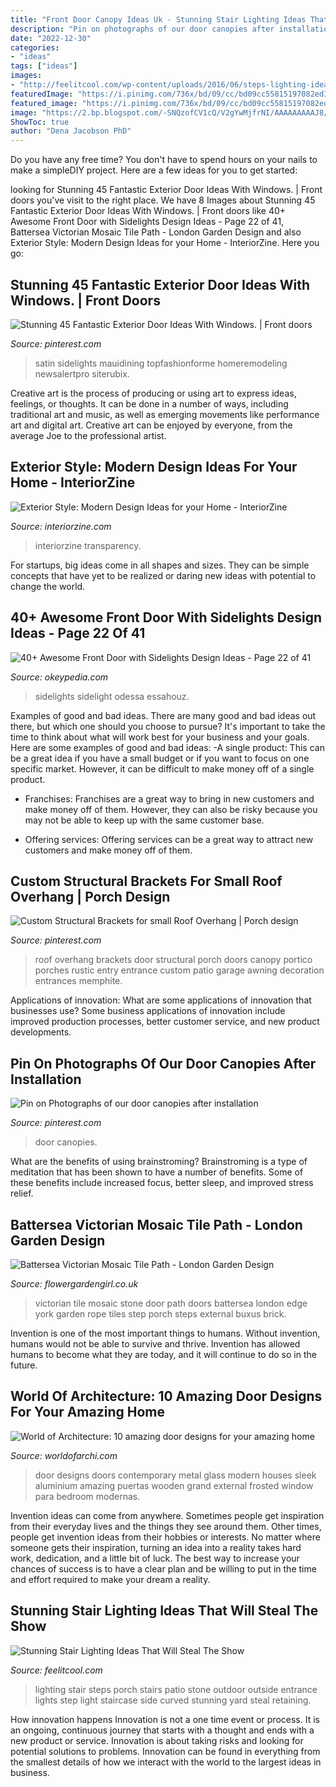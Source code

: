 ```yaml
---
title: "Front Door Canopy Ideas Uk - Stunning Stair Lighting Ideas That Will Steal The Show"
description: "Pin on photographs of our door canopies after installation"
date: "2022-12-30"
categories:
- "ideas"
tags: ["ideas"]
images:
- "http://feelitcool.com/wp-content/uploads/2016/06/steps-lighting-ideas13.jpg"
featuredImage: "https://i.pinimg.com/736x/bd/09/cc/bd09cc55815197082ed3ca9d8b01db2b.jpg"
featured_image: "https://i.pinimg.com/736x/bd/09/cc/bd09cc55815197082ed3ca9d8b01db2b.jpg"
image: "https://2.bp.blogspot.com/-SNQzofCV1cQ/V2gYwMjfrNI/AAAAAAAAAJ8/gFDwksHjDIMYnmhn7u5055lNkTHV0dztACKgB/s1600/464934567.jpg"
ShowToc: true
author: "Dena Jacobson PhD"
---
```



Do you have any free time? You don't have to spend hours on your nails to make a simpleDIY project. Here are a few ideas for you to get started: 

	

		
looking for Stunning 45 Fantastic Exterior Door Ideas With Windows. | Front doors you've visit to the right place. We have 8 Images about Stunning 45 Fantastic Exterior Door Ideas With Windows. | Front doors like 40+ Awesome Front Door with Sidelights Design Ideas - Page 22 of 41, Battersea Victorian Mosaic Tile Path - London Garden Design and also Exterior Style: Modern Design Ideas for your Home - InteriorZine. Here you go:
		
    
## Stunning 45 Fantastic Exterior Door Ideas With Windows. | Front Doors

<img loading=lazy src="https://i.pinimg.com/736x/27/5e/94/275e94df4c47af8028e176ef9bf24509.jpg" onerror="this.onerror=null;this.src='https://tse3.mm.bing.net/th?id=OIP.unQ008eKYkAgVuYJ7GDrsgHaJ4&amp;pid=15.1';" alt="Stunning 45 Fantastic Exterior Door Ideas With Windows. | Front doors">

_Source: pinterest.com_

>satin sidelights mauidining topfashionforme homeremodeling newsalertpro siterubix. 

	

Creative art is the process of producing or using art to express ideas, feelings, or thoughts. It can be done in a number of ways, including traditional art and music, as well as emerging movements like performance art and digital art. Creative art can be enjoyed by everyone, from the average Joe to the professional artist.

    
## Exterior Style: Modern Design Ideas For Your Home - InteriorZine

<img loading=lazy src="https://www.interiorzine.com/wp-content/uploads/2013/01/modern-design-ideas-home2.jpg" onerror="this.onerror=null;this.src='https://tse3.mm.bing.net/th?id=OIP.PS3-BacaWPJZ1GRYNfdkxQHaJG&amp;pid=15.1';" alt="Exterior Style: Modern Design Ideas for your Home - InteriorZine">

_Source: interiorzine.com_

>interiorzine transparency. 

	

For startups, big ideas come in all shapes and sizes. They can be simple concepts that have yet to be realized or daring new ideas with potential to change the world.

    
## 40+ Awesome Front Door With Sidelights Design Ideas - Page 22 Of 41

<img loading=lazy src="https://okeypedia.com/wp-content/uploads/2018/09/40-Awesome-Front-Door-with-Sidelights-Design-Ideas-22.jpg" onerror="this.onerror=null;this.src='https://tse1.mm.bing.net/th?id=OIP.WUd1Arce0-8EZI6v0soU9gHaJ4&amp;pid=15.1';" alt="40+ Awesome Front Door with Sidelights Design Ideas - Page 22 of 41">

_Source: okeypedia.com_

>sidelights sidelight odessa essahouz. 

	

Examples of good and bad ideas.
There are many good and bad ideas out there, but which one should you choose to pursue? It's important to take the time to think about what will work best for your business and your goals. Here are some examples of good and bad ideas: 
-A single product: This can be a great idea if you have a small budget or if you want to focus on one specific market. However, it can be difficult to make money off of a single product.

- Franchises: Franchises are a great way to bring in new customers and make money off of them. However, they can also be risky because you may not be able to keep up with the same customer base.

- Offering services: Offering services can be a great way to attract new customers and make money off of them.

    
## Custom Structural Brackets For Small Roof Overhang | Porch Design

<img loading=lazy src="https://i.pinimg.com/736x/c8/20/44/c82044b280e752645ddbd9de683d93ea--roof-brackets-roof-overhang.jpg" onerror="this.onerror=null;this.src='https://tse1.mm.bing.net/th?id=OIP.BLYTeUeQwddHX_07nqzGmAHaJ3&amp;pid=15.1';" alt="Custom Structural Brackets for small Roof Overhang | Porch design">

_Source: pinterest.com_

>roof overhang brackets door structural porch doors canopy portico porches rustic entry entrance custom patio garage awning decoration entrances memphite. 

	

Applications of innovation: What are some applications of innovation that businesses use?
Some business applications of innovation include improved production processes, better customer service, and new product developments.

    
## Pin On Photographs Of Our Door Canopies After Installation

<img loading=lazy src="https://i.pinimg.com/736x/bd/09/cc/bd09cc55815197082ed3ca9d8b01db2b.jpg" onerror="this.onerror=null;this.src='https://tse2.mm.bing.net/th?id=OIP.iwUwM4Ol_vV4PY1gBT9wQgHaJ3&amp;pid=15.1';" alt="Pin on Photographs of our door canopies after installation">

_Source: pinterest.com_

>door canopies. 

	

What are the benefits of using brainstroming?
Brainstroming is a type of meditation that has been shown to have a number of benefits. Some of these benefits include increased focus, better sleep, and improved stress relief.

    
## Battersea Victorian Mosaic Tile Path - London Garden Design

<img loading=lazy src="http://flowergardengirl.co.uk/wp-content/uploads/2014/09/black-and-white-victorian-reproduction-mosaic-tile-path-battersea-York-stone-rope-edge-buxus-london-front-garden-9-572x1024.jpg" onerror="this.onerror=null;this.src='https://tse2.mm.bing.net/th?id=OIP.d_kO55fH4trWWWcFKCayVQHaNQ&amp;pid=15.1';" alt="Battersea Victorian Mosaic Tile Path - London Garden Design">

_Source: flowergardengirl.co.uk_

>victorian tile mosaic stone door path doors battersea london edge york garden rope tiles step porch steps external buxus brick. 

	

Invention is one of the most important things to humans. Without invention, humans would not be able to survive and thrive. Invention has allowed humans to become what they are today, and it will continue to do so in the future.

    
## World Of Architecture: 10 Amazing Door Designs For Your Amazing Home

<img loading=lazy src="https://2.bp.blogspot.com/-SNQzofCV1cQ/V2gYwMjfrNI/AAAAAAAAAJ8/gFDwksHjDIMYnmhn7u5055lNkTHV0dztACKgB/s1600/464934567.jpg" onerror="this.onerror=null;this.src='https://tse4.mm.bing.net/th?id=OIP.IxFHkSttKdnXwXe1rUoU9gHaK-&amp;pid=15.1';" alt="World of Architecture: 10 amazing door designs for your amazing home">

_Source: worldofarchi.com_

>door designs doors contemporary metal glass modern houses sleek aluminium amazing puertas wooden grand external frosted window para bedroom modernas. 

	

Invention ideas can come from anywhere. Sometimes people get inspiration from their everyday lives and the things they see around them. Other times, people get invention ideas from their hobbies or interests. No matter where someone gets their inspiration, turning an idea into a reality takes hard work, dedication, and a little bit of luck. The best way to increase your chances of success is to have a clear plan and be willing to put in the time and effort required to make your dream a reality.

    
## Stunning Stair Lighting Ideas That Will Steal The Show

<img loading=lazy src="http://feelitcool.com/wp-content/uploads/2016/06/steps-lighting-ideas13.jpg" onerror="this.onerror=null;this.src='https://tse4.mm.bing.net/th?id=OIP.8lqJ1qQ8AIX4XVdjj90OPgHaLG&amp;pid=15.1';" alt="Stunning Stair Lighting Ideas That Will Steal The Show">

_Source: feelitcool.com_

>lighting stair steps porch stairs patio stone outdoor outside entrance lights step light staircase side curved stunning yard steal retaining. 

	

How innovation happens
Innovation is not a one time event or process. It is an ongoing, continuous journey that starts with a thought and ends with a new product or service. Innovation is about taking risks and looking for potential solutions to problems. Innovation can be found in everything from the smallest details of how we interact with the world to the largest ideas in business.

